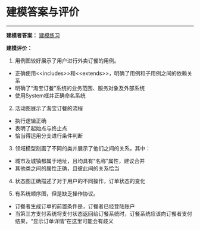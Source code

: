 # 建模答案与评价
---
**建模者答案：** [建模练习](https://joyceyj.github.io/SAD-HW9/)  
  
**建模评价：**  
1. 用例图较好展示了用户进行外卖订餐的用例。
  - 正确使用\<\<includes\>\>和\<\<extends\>\>，明确了用例和子用例之间的依赖关系
  - 明确了“淘宝订餐”系统的业务范围、服务对象及外部系统
  - 使用System框并正确命名系统
2. 活动图展示了淘宝订餐的流程
 - 执行逻辑正确
 - 表明了起始点与终止点
 - 恰当得运用分支进行条件判断
3. 领域模型刻画了不同的类并展示了他们之间的关系，其中：
 - 城市及城镇都属于地址，且均具有“名称”属性，建议合并
 - 其他类之间的属性正确，且彼此间的关系恰当
4. 状态图正确描述了对于用户的不同操作，订单状态的变化
  
5. 有系统顺序图，但是缺乏操作协议。
 - 订餐者生成订单的前置条件是，订餐者已经登陆账户
 - 当第三方支付系统将支付状态返回给订餐系统时，订餐系统应该向订餐者支付结果，“显示订单详情”在这里可能会有歧义
